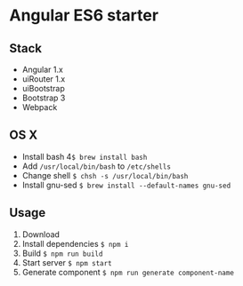 # Angular ES6 starter

## Stack
- Angular 1.x
- uiRouter 1.x
- uiBootstrap
- Bootstrap 3
- Webpack

## OS X
- Install bash 4`$ brew install bash`
- Add `/usr/local/bin/bash` to `/etc/shells`
- Change shell `$ chsh -s /usr/local/bin/bash`
- Install gnu-sed `$ brew install --default-names gnu-sed`

## Usage
1. Download
2. Install dependencies `$ npm i`
3. Build `$ npm run build`
4. Start server `$ npm start`
5. Generate component `$ npm run generate component-name`
